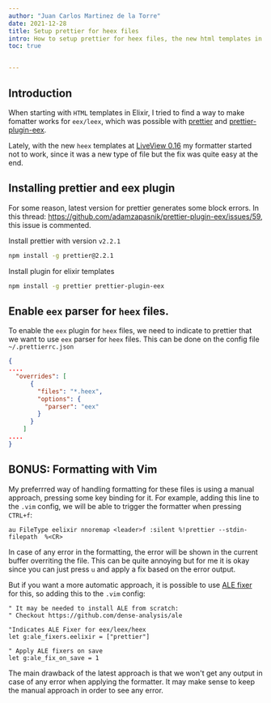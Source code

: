 ```yaml
---
author: "Juan Carlos Martinez de la Torre"
date: 2021-12-28
title: Setup prettier for heex files 
intro: How to setup prettier for heex files, the new html templates in elixir
toc: true


---
```


## Introduction 

When starting with `HTML` templates in Elixir, I tried to find a way to make fomatter works for `eex/leex`, which was possible with [prettier](https://prettier.io/) and [prettier-plugin-eex](https://www.npmjs.com/package/prettier-plugin-eex).

Lately, with the new `heex` templates at [LiveView 0.16](https://www.phoenixframework.org/blog/phoenix-1.6-released) my formatter started not to work, since it was a new type of file but the fix was quite easy at the end.

## Installing prettier and eex plugin

For some reason, latest version for prettier generates some block errors. In this thread: https://github.com/adamzapasnik/prettier-plugin-eex/issues/59, this issue is commented. 

Install prettier with version `v2.2.1`

```bash
npm install -g prettier@2.2.1
```

Install plugin for elixir templates

```bash
npm install -g prettier prettier-plugin-eex
```

## Enable `eex` parser for `heex` files.

To enable the `eex` plugin for `heex` files, we need to indicate to prettier that we want to use `eex` parser for `heex` files. This can be done on the config file `~/.prettierrc.json`

```json
{
....
  "overrides": [
      {
        "files": "*.heex",
        "options": {
          "parser": "eex"
        }
      }
    ]
....
}
```

## BONUS: Formatting with Vim

My preferrred way of handling formatting for these files is using a manual approach, pressing some key binding for it. For example, adding this line to the `.vim` config, we will be able to trigger the formatter when pressing `CTRL+f`:

```vim
au FileType eelixir nnoremap <leader>f :silent %!prettier --stdin-filepath  %<CR>
```

In case of any error in the formatting, the error will be shown in the current buffer overriting the file. This can be quite annoying but for me it is okay since you can just press `u` and apply a fix based on the error output.

But if you want a more automatic approach, it is possible to use [ALE fixer](https://github.com/dense-analysis/ale) for this, so adding this to the `.vim` config:

```vim
" It may be needed to install ALE from scratch:
" Checkout https://github.com/dense-analysis/ale

"Indicates ALE Fixer for eex/leex/heex 
let g:ale_fixers.eelixir = ["prettier"]

" Apply ALE fixers on save
let g:ale_fix_on_save = 1
```

The main drawback of the latest approach is that we won't get any output in case of any error when applying the formatter. It may make sense to keep the manual approach in order to see any error.

